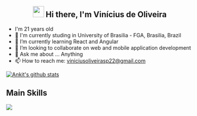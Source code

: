 <div align="center">

<h2><img src="https://raw.githubusercontent.com/iampavangandhi/iampavangandhi/master/gifs/Hi.gif" width="30px"> Hi there, I'm Vinícius de Oliveira </h2>
</div>

- I'm 21 years old
- 🏫 I'm currently studing in University of Brasilia - FGA, Brasilia, Brazil
- 🌱 I’m currently learning React and Angular
- 👯 I’m looking to collaborate on web and mobile application development
- 💬 Ask me about ... Anything
- 📫 How to reach me: viniciusoliveirasp22@gmail.com

<a href="https://github.com/ViniciussdeOliveira">
 <img align="center" src="https://github-readme-stats.vercel.app/api?username=ViniciussdeOliveira&show_icons=true&theme=dracula&line_height=30" alt="Ankit's github stats"/>
</a>
<!-- <a href="https://github.com/ViniciussdeOliveira">
  <img align="center" src="https://github-readme-stats.vercel.app/api/top-langs/?username=ViniciussdeOliveira&theme=dracula">
</a> -->

## Main Skills
<img src="https://cdn.jsdelivr.net/gh/devicons/devicon/icons/css3/css3-plain-wordmark.svg" />
          
